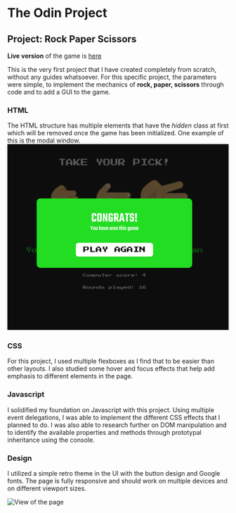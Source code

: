 # The Odin Project

## Project: Rock Paper Scissors

**Live version** of the game is [here](https://renchester.github.io/top-rock-paper-scissors/)

This is the very first project that I have created completely from scratch, without any guides whatsoever. For this specific project, the parameters were simple, to implement the mechanics of **rock, paper, scissors** through code and to add a GUI to the game.

### HTML

The HTML structure has multiple elements that have the _hidden_ class at first which will be removed once the game has been initialized. One example of this is the modal window.
![modal window](/img/modal-window.jpg?raw=true)

### CSS

For this project, I used multiple flexboxes as I find that to be easier than other layouts. I also studied some hover and focus effects that help add emphasis to different elements in the page.

### Javascript

I solidified my foundation on Javascript with this project. Using multiple event delegations, I was able to implement the different CSS effects that I planned to do. I was also able to research further on DOM manipulation and to identify the available properties and methods through prototypal inheritance using the console.

### Design

I utilized a simple retro theme in the UI with the button design and Google fonts. The page is fully responsive and should work on multiple devices and on different viewport sizes.

![View of the page](/img/simple-ui.jpg?raw=true)
